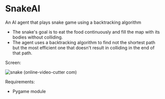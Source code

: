 # SnakeAI
An AI agent that plays snake game using a backtracking algorithm

- The snake's goal is to eat the food continuously and fill the map with its bodies without colliding.
- The agent uses a backtracking algorithm to find not the shortest path but the most efficient one that doesn't result in colliding in the end of that path.


Screen:


![snake (online-video-cutter com)](https://user-images.githubusercontent.com/101262861/216468911-a7fd7688-2145-4cd8-b0c4-d5b632202835.gif)




Requirements:

- Pygame module
      
